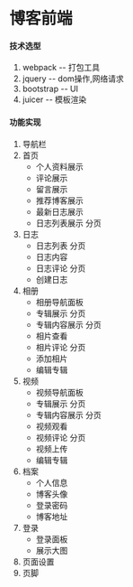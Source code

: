 # 博客前端

#### 技术选型

1. webpack    -- 打包工具
2. jquery     -- dom操作,网络请求
3. bootstrap  -- UI
4. juicer     -- 模板渲染

#### 功能实现

1. 导航栏
2. 首页
    - 个人资料展示
    - 评论展示
    - 留言展示
    - 推荐博客展示
    - 最新日志展示 
    - 日志列表展示 分页
3. 日志
    - 日志列表 分页
    - 日志内容
    - 日志评论 分页
    - 创建日志
4. 相册
    - 相册导航面板
    - 专辑展示 分页
    - 专辑内容展示 分页
    - 相片查看 
    - 相片评论 分页
    - 添加相片
    - 编辑专辑
5. 视频
    - 视频导航面板
    - 专辑展示 分页
    - 专辑内容展示 分页
    - 视频观看
    - 视频评论 分页
    - 视频上传
    - 编辑专辑
6. 档案
    - 个人信息
    - 博客头像
    - 登录密码
    - 博客地址
7. 登录
    - 登录面板
    - 展示大图
8. 页面设置
9. 页脚
